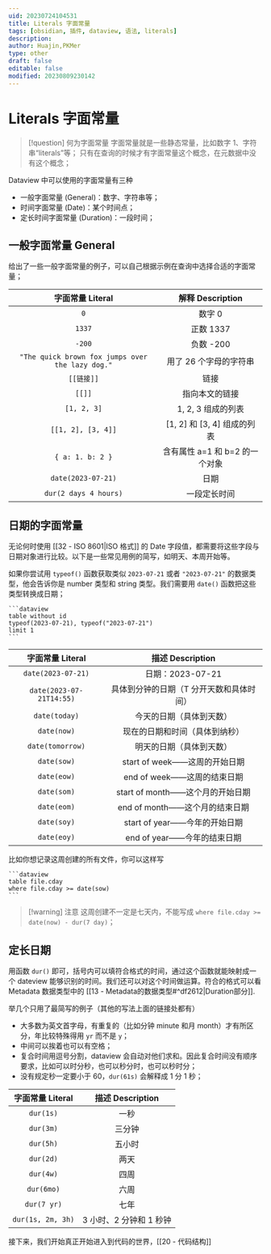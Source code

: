 ```yaml
---
uid: 20230724104531
title: Literals 字面常量
tags: [obsidian, 插件, dataview, 语法, literals]
description: 
author: Huajin,PKMer
type: other
draft: false
editable: false
modified: 20230809230142
---
```


# Literals 字面常量

> [!question] 何为字面常量
> 字面常量就是一些静态常量，比如数字 1、字符串“literals”等；
> 只有在查询的时候才有字面常量这个概念，在元数据中没有这个概念；

Dataview 中可以使用的字面常量有三种

- 一般字面常量 (General)：数字、字符串等；
- 时间字面常量 (Date)：某个时间点；
- 定长时间字面常量 (Duration)：一段时间；

## 一般字面常量 General

给出了一些一般字面常量的例子，可以自己根据示例在查询中选择合适的字面常量；

|字面常量 Literal|解释 Description |
|:-:|:-:|
|`0`|数字 0|
|`1337`|正数 1337|
|`-200`|负数 -200|
|`"The quick brown fox jumps over the lazy dog."`|用了 26 个字母的字符串|
|`[[链接]]`|链接|
|`[[]]`|指向本文的链接|
|`[1, 2, 3]`|1, 2, 3 组成的列表|
|`[[1, 2], [3, 4]]`|[1, 2] 和 [3, 4] 组成的列表|
|`{ a: 1. b: 2 }`|含有属性 a=1 和 b=2 的一个对象|
|`date(2023-07-21)`|日期|
|`dur(2 days 4 hours)`|一段定长时间|

## 日期的字面常量

无论何时使用 [[32 - ISO 8601|ISO 格式]] 的 Date 字段值，都需要将这些字段与日期对象进行比较。以下是一些常见用例的简写，如明天、本周开始等。

如果你尝试用 `typeof()` 函数获取类似 `2023-07-21` 或者 `"2023-07-21"` 的数据类型，他会告诉你是 number 类型和 string 类型。我们需要用 `date()` 函数把这些类型转换成日期；

`````示例代码
```dataview
table without id
typeof(2023-07-21), typeof("2023-07-21")
limit 1
```
`````

|字面常量 Literal|描述 Description|
|:-:|:-:|
|`date(2023-07-21)`|日期：2023-07-21|
|`date(2023-07-21T14:55)`|具体到分钟的日期（T 分开天数和具体时间）|
|`date(today)`|今天的日期（具体到天数）|
|`date(now)`|现在的日期和时间（具体到纳秒）|
|`date(tomorrow)`|明天的日期（具体到天数）|
|`date(sow)`|start of week——这周的开始日期|
|`date(eow)`|end of week——这周的结束日期|
|`date(som)`|start of month——这个月的开始日期 |
|`date(eom)`|end of month——这个月的结束日期|
|`date(soy)`|start of year——今年的开始日期|
|`date(eoy)`|end of year——今年的结束日期|

比如你想记录这周创建的所有文件，你可以这样写

`````示例代码
```dataview
table file.cday
where file.cday >= date(sow)
```
`````

> [!warning] 注意
> 这周创建不一定是七天内，不能写成 `where file.cday >= date(now) - dur(7 day)`；

## 定长日期

用函数 `dur()` 即可，括号内可以填符合格式的时间，通过这个函数就能映射成一个 dateview 能够识别的时间。我们还可以对这个时间做运算。符合的格式可以看 Metadata 数据类型中的 [[13 - Metadata的数据类型#^df2612|Duration部分]].

举几个只用了最简写的例子（其他的写法上面的链接处都有）

- 大多数为英文首字母，有重复的（比如分钟 minute 和月 month）才有所区分，年比较特殊得用 `yr` 而不是 `y`；
- 中间可以挨着也可以有空格；
- 复合时间用逗号分割，dataview 会自动对他们求和。因此复合时间没有顺序要求，比如可以时分秒，也可以秒分时，也可以秒时分；
- 没有规定秒一定要小于 60，`dur(61s)` 会解释成 1 分 1 秒；

|字面常量 Literal|描述 Description|
|:-:|:-:|
|`dur(1s)` |一秒|
|`dur(3m)`|三分钟|
|`dur(5h)`|五小时|
|`dur(2d)`|两天|
|`dur(4w)`|四周|
|`dur(6mo)`|六周|
|`dur(7 yr)`|七年|
|`dur(1s, 2m, 3h)` |3 小时、2 分钟和 1 秒钟|

接下来，我们开始真正开始进入到代码的世界，[[20 - 代码结构]]